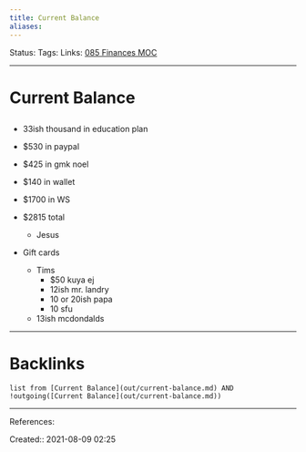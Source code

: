 ```yaml
---
title: Current Balance
aliases: 
---
```

Status: 
Tags: 
Links: [085 Finances MOC](out/085-finances-moc.md)
___

# Current Balance

##
- 33ish thousand in education plan

- $530 in paypal
- $425 in gmk noel
- $140 in wallet
- $1700 in WS
- $2815 total
	- Jesus
- Gift cards
	- Tims
		- $50 kuya ej
		- 12ish mr. landry
		- 10 or 20ish papa
		- 10 sfu
	- 13ish mcdondalds
___

# Backlinks

```dataview
list from [Current Balance](out/current-balance.md) AND !outgoing([Current Balance](out/current-balance.md))
```
___
References:

Created:: 2021-08-09 02:25
